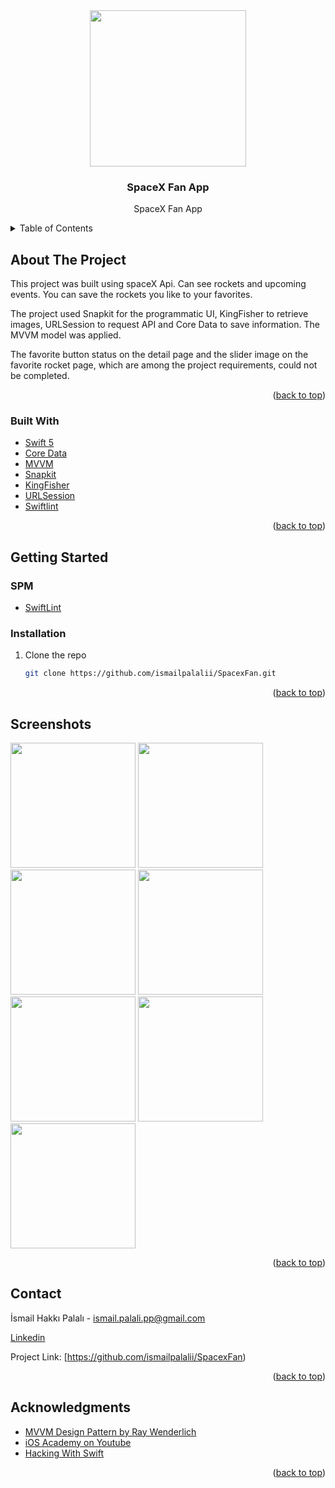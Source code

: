 
<!-- PROJECT LOGO -->
<div align="center">
  <img src="https://user-images.githubusercontent.com/72145206/188066149-da4573bc-7843-4438-9ced-1f88eeb8af65.gif" align="center" width="250" height="250">

  </a>

  <h3 align="center"> SpaceX Fan App</h3>

  <p align="center">
    SpaceX Fan App
    <br />
</div>

<!-- TABLE OF CONTENTS -->
<details>
  <summary>Table of Contents</summary>
  <ol>
    <li>
      <a href="#about-the-project">About The Project</a>
      <ul>
        <li><a href="#built-with">Built With</a></li>
      </ul>
    </li>
    <li>
      <a href="#getting-started">Getting Started</a>
      <ul>
        <li><a href="#swiftpackagemanager">SPM</a></li>
        <li><a href="#installation">Installation</a></li>
      </ul>
    </li>
    <li><a href="#screenshots">Screenshots</a></li>
    <li><a href="#contact">Contact</a></li>
  </ol>
</details>

<!-- ABOUT THE PROJECT -->
## About The Project

This project was built using spaceX Api. Can see rockets and upcoming events. You can save the rockets you like to your favorites.

The project used Snapkit for the programmatic UI, KingFisher to retrieve images,
URLSession to request API and Core Data to save information. The MVVM model was applied.

The favorite button status on the detail page and the slider image on the favorite rocket page, 
which are among the project requirements, could not be completed.

<p align="right">(<a href="#top">back to top</a>)</p>

### Built With

* [Swift 5](https://swift.org/blog/swift-5-released/)
* [Core Data](https://developer.apple.com/documentation/coredata)
* [MVVM](https://en.wikipedia.org/wiki/Model–view–viewmodel)
* [Snapkit](https://github.com/SnapKit/SnapKit)
* [KingFisher](https://github.com/onevcat/Kingfisher)
* [URLSession](https://developer.apple.com/documentation/foundation/urlsession)
* [Swiftlint](https://github.com/realm/SwiftLint)


<p align="right">(<a href="#top">back to top</a>)</p>

<!-- GETTING STARTED -->
## Getting Started

### SPM
* [SwiftLint](https://cocoapods.org/pods/SwiftLint)


### Installation

1. Clone the repo
   ```sh
   git clone https://github.com/ismailpalalii/SpacexFan.git
   ```
   
<p align="right">(<a href="#top">back to top</a>)</p>

<!-- Screenshots -->
## Screenshots

<img src="https://user-images.githubusercontent.com/72145206/188062458-1fb76521-0813-4858-a140-17882fd56c3e.png" width="200"> <img src="https://user-images.githubusercontent.com/72145206/188062510-64e8aeda-bedc-40b8-8c97-5719d38b3e16.png" width="200"> <img src="https://user-images.githubusercontent.com/72145206/188062683-1cf80401-244b-45ff-b92d-f89d131e6265.png" width="200">
<img src="https://user-images.githubusercontent.com/72145206/188063109-2fcba38e-c59b-4c1b-abf6-7c8f4964ef1a.png" width="200"> <img src="https://user-images.githubusercontent.com/72145206/188063148-c00e2f7c-bb80-4239-b808-0d987cc1d04f.png" width="200"> 
<img src="https://user-images.githubusercontent.com/72145206/188063192-bfb96232-312e-4850-8a05-fa9ed2a6765e.png" width="200"><img src="https://user-images.githubusercontent.com/72145206/188063238-a67b63ce-0ae6-4b04-9469-aac116496528.png" width="200">




<p align="right">(<a href="#top">back to top</a>)</p>

<!-- CONTACT -->
## Contact

İsmail Hakkı Palalı - ismail.palali.pp@gmail.com

[Linkedin](https://www.linkedin.com/in/ismailhakkipalali/)

Project Link:
    [https://github.com/ismailpalalii/SpacexFan)

<p align="right">(<a href="#top">back to top</a>)</p>

<!-- ACKNOWLEDGMENTS -->
## Acknowledgments

* [MVVM Design Pattern by Ray Wenderlich](https://www.raywenderlich.com/34-design-patterns-by-tutorials-mvvm)
* [iOS Academy on Youtube](https://www.youtube.com/c/iOSAcademy)
* [Hacking With Swift](https://www.hackingwithswift.com)

<p align="right">(<a href="#top">back to top</a>)</p>
